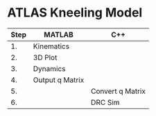 # ATLAS Kneeling Model

| Step | MATLAB| C++ |
| ------------- | ------------- | ------------- |
| 1. | Kinematics  | |
| 2. | 3D Plot| |
| 3. | Dynamics | |
| 4. | Output q Matrix  | |
| 5. | |  Convert q Matrix |
| 6. | |  DRC Sim |

